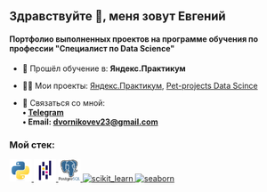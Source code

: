 <h2 align="left">Здравствуйте 👋, меня зовут Евгений</h2>
<h4 align="left">Портфолио выполненных проектов на программе обучения по профессии "Специалист по Data Science"</h4>

- 🌱 Прошёл обучение в: **Яндекс.Практикум**

- 👨‍💻 Мои проекты: [Яндекс.Практикум](https://github.com/EVD-23/Yandex_Practicum_DataScience), [Pet-projects Data Scince](https://github.com/EVD-23/pet-projects)

- 💬 Связаться со мной:<br> **• [Telegram]()** <br>
**• Email: dvornikovev23@gmail.com**

<h3 align="left">Мой стек:</h3>
<p align="left"> <a href="https://www.python.org" target="_blank" rel="noreferrer"> <img src="https://raw.githubusercontent.com/devicons/devicon/master/icons/python/python-original.svg" alt="python" width="40" height="40"/> </a> <a href="https://pandas.pydata.org/" target="_blank" rel="noreferrer"> <img src="https://raw.githubusercontent.com/devicons/devicon/2ae2a900d2f041da66e950e4d48052658d850630/icons/pandas/pandas-original.svg" alt="pandas" width="40" height="40"/> </a> <a href="https://www.postgresql.org" target="_blank" rel="noreferrer"> <img src="https://raw.githubusercontent.com/devicons/devicon/master/icons/postgresql/postgresql-original-wordmark.svg" alt="postgresql" width="40" height="40"/> </a>  <a href="https://scikit-learn.org/" target="_blank" rel="noreferrer"> <img src="https://upload.wikimedia.org/wikipedia/commons/0/05/Scikit_learn_logo_small.svg" alt="scikit_learn" width="40" height="40"/> </a> <a href="https://seaborn.pydata.org/" target="_blank" rel="noreferrer"> <img src="https://seaborn.pydata.org/_images/logo-mark-lightbg.svg" alt="seaborn" width="40" height="40"/> </a> </p>
